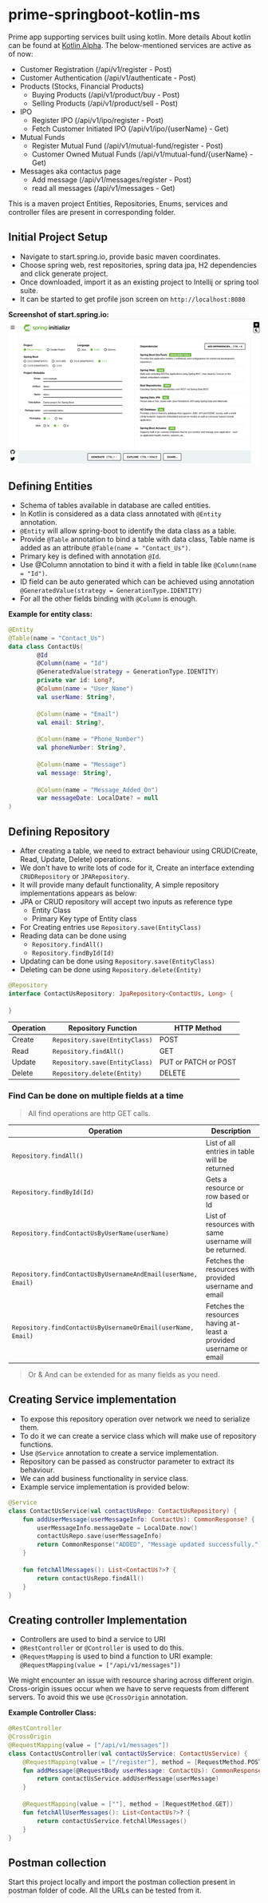 # prime-springboot-kotlin-ms
Prime app supporting services built using kotlin. More details About kotlin can be found at [Kotlin Alpha](https://github.com/Dhruvaraju/kotlin_alpha).
The below-mentioned services are active as of now:

- Customer Registration (/api/v1/register - Post)
- Customer Authentication (/api/v1/authenticate - Post)
- Products (Stocks, Financial Products)
  - Buying Products (/api/v1/product/buy - Post)
  - Selling Products (/api/v1/product/sell - Post)
- IPO
  - Register IPO (/api/v1/ipo/register - Post)
  - Fetch Customer Initiated IPO (/api/v1/ipo/{userName} - Get)
- Mutual Funds
  - Register Mutual Fund (/api/v1/mutual-fund/register - Post)
  - Customer Owned Mutual Funds (/api/v1/mutual-fund/{userName} - Get)
- Messages aka contactus page
  - Add message (/api/v1/messages/register - Post)
  - read all messages (/api/v1/messages - Get)

This is a maven project Entities, Repositories, Enums, services and controller files are present in corresponding folder.

## Initial Project Setup
- Navigate to start.spring.io, provide basic maven coordinates.
- Choose spring web, rest repositories, spring data jpa, H2 dependencies and click generate project.
- Once downloaded, import it as an existing project to Intellij or spring tool suite.
- It can be started to get profile json screen on `http://localhost:8080`

**Screenshot of start.spring.io:**
![Spring Initalizr screenshot](assets/spring-initializr.png)

## Defining Entities
- Schema of tables available in database are called entities.
- In Kotlin is considered as a data class annotated with `@Entity` annotation.
- `@Entity` will allow spring-boot to identify the data class as a table.
- Provide `@Table` annotation to bind a table with data class, Table name is added as an attribute `@Table(name = "Contact_Us")`.
- Primary key is defined with annotation `@Id`.
- Use @Column annotation to bind it with a field in table like `@Column(name = "Id")`.
- ID field can be auto generated which can be achieved using annotation `@GeneratedValue(strategy = GenerationType.IDENTITY)`
- For all the other fields binding with `@Column` is enough.

**Example for entity class:**
```kotlin
@Entity
@Table(name = "Contact_Us")
data class ContactUs(
        @Id
        @Column(name = "Id")
        @GeneratedValue(strategy = GenerationType.IDENTITY)
        private var id: Long?,
        @Column(name = "User_Name")
        val userName: String?,

        @Column(name = "Email")
        val email: String?,

        @Column(name = "Phone_Number")
        val phoneNumber: String?,

        @Column(name = "Message")
        val message: String?,

        @Column(name = "Message_Added_On")
        var messageDate: LocalDate? = null
)
```

## Defining Repository
- After creating a table, we need to extract behaviour using CRUD(Create, Read, Update, Delete) operations.
- We don't have to write lots of code for it, Create an interface extending `CRUDRepository` or `JPARepository`.
- It will provide many default functionality, A simple repository implementations appears as below:
- JPA or CRUD repository will accept two inputs as reference type
  - Entity Class
  - Primary Key type of Entity class
- For Creating entries use `Repository.save(EntityClass)`
- Reading data can be done using 
  - `Repository.findAll()`
  - `Repository.findById(Id)`
- Updating can be done using `Repository.save(EntityClass)`
- Deleting can be done using `Repository.delete(Entity)`


```kotlin
@Repository
interface ContactUsRepository: JpaRepository<ContactUs, Long> {

}
```

Operation | Repository Function | HTTP Method
--- | ---- | ----
Create | `Repository.save(EntityClass)` | POST
Read | `Repository.findAll()` | GET
Update | `Repository.save(EntityClass)` | PUT or PATCH or POST
Delete | `Repository.delete(Entity)` | DELETE

### Find Can be done on multiple fields at a time
> All find operations are http GET calls.

Operation | Description
---- | ----
`Repository.findAll()` | List of all entries in table will be returned
`Repository.findById(Id)` | Gets a resource or row based or Id
`Repository.findContactUsByUserName(userName)` | List of resources with same username will be returned.
`Repository.findContactUsByUsernameAndEmail(userName, Email)` | Fetches the resources with provided username and email
`Repository.findContactUsByUsernameOrEmail(userName, Email)` | Fetches the resources having at-least a provided username or email

> Or & And can be extended for as many fields as you need.

## Creating Service implementation
- To expose this repository operation over network we need to serialize them.
- To do it we can create a service class which will make use of repository functions.
- Use `@Service` annotation to create a service implementation.
- Repository can be passed as constructor parameter to extract its behaviour.
- We can add business functionality in service class.
- Example service implementation is provided below:

```kotlin
@Service
class ContactUsService(val contactUsRepo: ContactUsRepository) {
    fun addUserMessage(userMessageInfo: ContactUs): CommonResponse? {
        userMessageInfo.messageDate = LocalDate.now()
        contactUsRepo.save(userMessageInfo)
        return CommonResponse("ADDED", "Message updated successfully.")
    }

    fun fetchAllMessages(): List<ContactUs?>? {
        return contactUsRepo.findAll()
    }
}
```

## Creating controller Implementation
- Controllers are used to bind a service to URI
- `@RestController` or `@Controller` is used to do this.
- `@RequestMapping` is used to bind a function to URI example: `@RequestMapping(value = ["/api/v1/messages"])`

We might encounter an issue with resource sharing across different origin.
Cross-origin issues occur when we have to serve requests from different servers.
To avoid this we use `@CrossOrigin` annotation. 

**Example Controller Class:**
```kotlin
@RestController
@CrossOrigin
@RequestMapping(value = ["/api/v1/messages"])
class ContactUsController(val contactUsService: ContactUsService) {
    @RequestMapping(value = ["/register"], method = [RequestMethod.POST])
    fun addMessage(@RequestBody userMessage: ContactUs): CommonResponse? {
        return contactUsService.addUserMessage(userMessage)
    }

    @RequestMapping(value = [""], method = [RequestMethod.GET])
    fun fetchAllUserMessages(): List<ContactUs?>? {
        return contactUsService.fetchAllMessages()
    }
}
```

## Postman collection
Start this project locally and import the postman collection present in postman folder of code.
All the URLs can be tested from it.